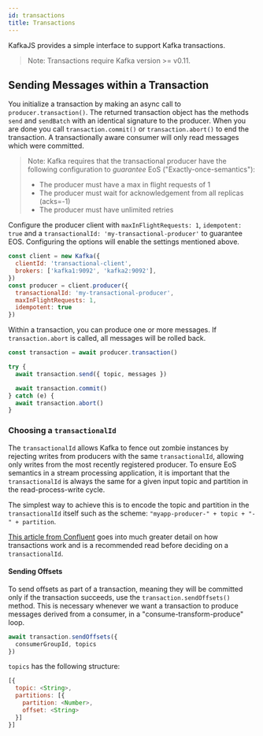 ```yaml
---
id: transactions
title: Transactions
---
```


KafkaJS provides a simple interface to support Kafka transactions.

> Note: Transactions require Kafka version >= v0.11.

## <a name="transaction-messages"></a> Sending Messages within a Transaction

You initialize a transaction by making an async call to `producer.transaction()`. The returned transaction object has the methods `send` and `sendBatch` with an identical signature to the producer. When you are done you call `transaction.commit()` or `transaction.abort()` to end the transaction. A transactionally aware consumer will only read messages which were committed.

> Note: Kafka requires that the transactional producer have the following configuration to _guarantee_ EoS ("Exactly-once-semantics"):
>
> - The producer must have a max in flight requests of 1
> - The producer must wait for acknowledgement from all replicas (acks=-1)
> - The producer must have unlimited retries

Configure the producer client with `maxInFlightRequests: 1`, `idempotent: true` and a `transactionalId: 'my-transactional-producer'` to guarantee EOS. Configuring the options will enable the settings mentioned above.

```javascript
const client = new Kafka({
  clientId: 'transactional-client',
  brokers: ['kafka1:9092', 'kafka2:9092'],
})
const producer = client.producer({
  transactionalId: 'my-transactional-producer',
  maxInFlightRequests: 1,
  idempotent: true
})
```

Within a transaction, you can produce one or more messages. If `transaction.abort` is called, all messages will be rolled back.

```javascript
const transaction = await producer.transaction()

try {
  await transaction.send({ topic, messages })

  await transaction.commit()
} catch (e) {
  await transaction.abort()
}
```

### Choosing a `transactionalId`

The `transactionalId` allows Kafka to fence out zombie instances by rejecting writes from producers with the same `transactionalId`, allowing only writes from the most recently registered producer. To ensure EoS semantics in a stream processing application, it is important that the `transactionalId` is always the same for a given input topic and partition in the read-process-write cycle.

The simplest way to achieve this is to encode the topic and partition in the `transactionalId` itself such as the scheme: `"myapp-producer-" + topic + "-" + partition`.

[This article from Confluent](https://www.confluent.io/blog/transactions-apache-kafka/) goes into much greater detail on how transactions work and is a recommended read before deciding on a `transactionalId`.

#### <a name="offsets"></a> Sending Offsets

To send offsets as part of a transaction, meaning they will be committed only if the transaction succeeds, use the `transaction.sendOffsets()` method. This is necessary whenever we want a transaction to produce messages derived from a consumer, in a "consume-transform-produce" loop.

```javascript
await transaction.sendOffsets({
  consumerGroupId, topics
})
```

`topics` has the following structure:

```javascript
[{
  topic: <String>,
  partitions: [{
    partition: <Number>,
    offset: <String>
  }]
}]
```
